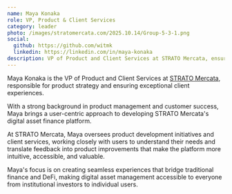 ```yaml
---
name: Maya Konaka
role: VP, Product & Client Services
category: leader
photo: /images/stratomercata.com/2025.10.14/Group-5-3-1.png
social:
  github: https://github.com/witmk
  linkedin: https://linkedin.com/in/maya-konaka
description: VP of Product and Client Services at STRATO Mercata, ensuring exceptional user experiences and driving product innovation in digital asset finance.
---
```


Maya Konaka is the VP of Product and Client Services at [STRATO Mercata](https://stratomercata.com), responsible for product strategy and ensuring exceptional client experiences.

With a strong background in product management and customer success, Maya brings a user-centric approach to developing STRATO Mercata's digital asset finance platform.

At STRATO Mercata, Maya oversees product development initiatives and client services, working closely with users to understand their needs and translate feedback into product improvements that make the platform more intuitive, accessible, and valuable.

Maya's focus is on creating seamless experiences that bridge traditional finance and DeFi, making digital asset management accessible to everyone from institutional investors to individual users.

